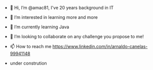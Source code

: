 - 👋 Hi, I’m @amac81, I've 20 years background in IT
- 👀 I’m interested in learning more and more
- 🌱 I’m currently learning Java
- 💞️ I’m looking to collaborate on any challenge you propose to me!
- 📫 How to reach me https://www.linkedin.com/in/arnaldo-canelas-99941148 

- under constrution

<!---
amac81/amac81 is a ✨ special ✨ repository because its `README.md` (this file) appears on your GitHub profile.
You can click the Preview link to take a look at your changes.
--->
